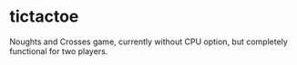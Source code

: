 # tictactoe
Noughts and Crosses game, currently without CPU option, but completely functional for two players. 
